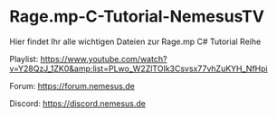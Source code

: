 # Rage.mp-C-Tutorial-NemesusTV

Hier findet Ihr alle wichtigen Dateien zur Rage.mp C# Tutorial Reihe

Playlist: https://www.youtube.com/watch?v=Y28QzJ_1ZK0&amp;list=PLwo_W2ZlTOIk3Csvsx77vhZuKYH_NfHpi

Forum: https://forum.nemesus.de

Discord: https://discord.nemesus.de
